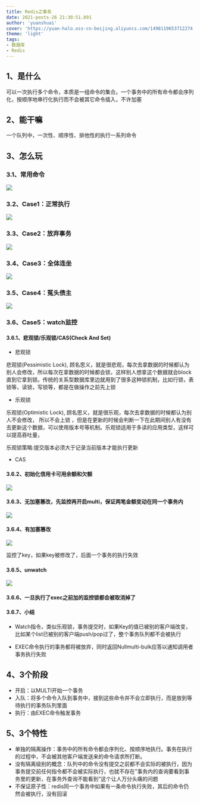 ```yaml
---
title: Redis之事务
date: 2021-posts-26 21:30:51.891
author: 'yuanshuai'
cover: 'https://yuan-halo.oss-cn-beijing.aliyuncs.com/1498119653712274.png'
theme: 'light'
tags: 
- 数据库
- Redis
---
```


## 1、是什么

可以一次执行多个命令，本质是一组命令的集合。一个事务中的所有命令都会序列化，按顺序地串行化执行而不会被其它命令插入，不许加塞

## 2、能干嘛

一个队列中，一次性、顺序性、排他性的执行一系列命令

## 3、怎么玩

### 3.1、常用命令

![](https://hexobbblog.oss-cn-beijing.aliyuncs.com/images/redis/96.png)

### 3.2、Case1：正常执行

![](https://hexobbblog.oss-cn-beijing.aliyuncs.com/images/redis/97.png)

### 3.3、Case2：放弃事务

![](https://hexobbblog.oss-cn-beijing.aliyuncs.com/images/redis/98.png)

### 3.4、Case3：全体连坐

![](https://hexobbblog.oss-cn-beijing.aliyuncs.com/images/redis/99.png)

### 3.5、Case4：冤头债主

![](https://hexobbblog.oss-cn-beijing.aliyuncs.com/images/redis/100.png)

### 3.6、Case5：watch监控

#### 3.6.1、悲观锁/乐观锁/CAS(Check And Set)

- 悲观锁

悲观锁(Pessimistic Lock), 顾名思义，就是很悲观，每次去拿数据的时候都认为别人会修改，所以每次在拿数据的时候都会锁，这样别人想拿这个数据就会block直到它拿到锁。传统的关系型数据库里边就用到了很多这种锁机制，比如行锁，表锁等，读锁，写锁等，都是在做操作之前先上锁 

- 乐观锁

乐观锁(Optimistic Lock), 顾名思义，就是很乐观，每次去拿数据的时候都认为别人不会修改， 所以不会上锁 ，但是在更新的时候会判断一下在此期间别人有没有去更新这个数据，可以使用版本号等机制。乐观锁适用于多读的应用类型，这样可以提高吞吐量，

乐观锁策略:提交版本必须大于记录当前版本才能执行更新 

- CAS

#### 3.6.2、初始化信用卡可用余额和欠额

![](https://hexobbblog.oss-cn-beijing.aliyuncs.com/images/redis/101.png)

#### 3.6.3、无加塞篡改，先监控再开启multi，保证两笔金额变动在同一个事务内

![](https://hexobbblog.oss-cn-beijing.aliyuncs.com/images/redis/102.png)

#### 3.6.4、有加塞篡改

![](https://hexobbblog.oss-cn-beijing.aliyuncs.com/images/redis/103.png)

监控了key，如果key被修改了，后面一个事务的执行失效

#### 3.6.5、unwatch

![](https://hexobbblog.oss-cn-beijing.aliyuncs.com/images/redis/104.png)

#### 3.6.6、一旦执行了exec之前加的监控锁都会被取消掉了

#### 3.6.7、小结

- Watch指令，类似乐观锁，事务提交时，如果Key的值已被别的客户端改变，比如某个list已被别的客户端push/pop过了，整个事务队列都不会被执行

- EXEC命令执行的事务都将被放弃，同时返回Nullmulti-bulk应答以通知调用者事务执行失败

## 4、**3**个阶段

- 开启：以MULTI开始一个事务
- 入队：将多个命令入队到事务中，接到这些命令并不会立即执行，而是放到等待执行的事务队列里面
- 执行：由EXEC命令触发事务

## 5、3个特性

- 单独的隔离操作：事务中的所有命令都会序列化、按顺序地执行。事务在执行的过程中，不会被其他客户端发送来的命令请求所打断。
- 没有隔离级别的概念：队列中的命令没有提交之前都不会实际的被执行，因为事务提交前任何指令都不会被实际执行，也就不存在”事务内的查询要看到事务里的更新，在事务外查询不能看到”这个让人万分头痛的问题
- 不保证原子性：redis同一个事务中如果有一条命令执行失败，其后的命令仍然会被执行，没有回滚